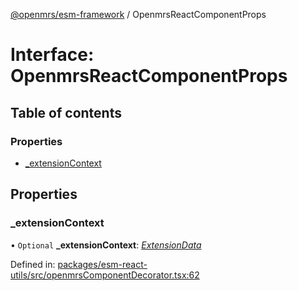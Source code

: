 [@openmrs/esm-framework](../API.md) / OpenmrsReactComponentProps

# Interface: OpenmrsReactComponentProps

## Table of contents

### Properties

- [\_extensionContext](openmrsreactcomponentprops.md#_extensioncontext)

## Properties

### \_extensionContext

• `Optional` **\_extensionContext**: [*ExtensionData*](extensiondata.md)

Defined in: [packages/esm-react-utils/src/openmrsComponentDecorator.tsx:62](https://github.com/nk183/openmrs-esm-core/blob/master/packages/esm-react-utils/src/openmrsComponentDecorator.tsx#L62)
